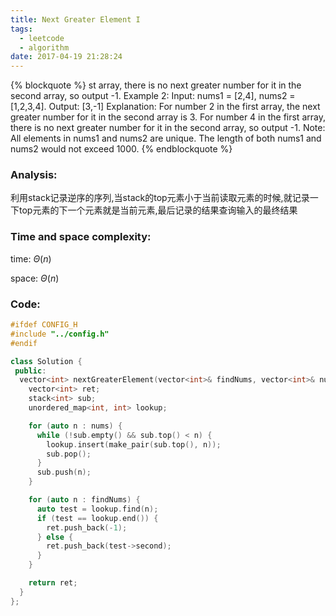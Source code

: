 ```yaml
---
title: Next Greater Element I
tags:
  - leetcode
  - algorithm
date: 2017-04-19 21:28:24
---
```

{% blockquote %}
st array, there is no next greater number for it in the second array, so output -1.
Example 2:
Input: nums1 = [2,4], nums2 = [1,2,3,4].
Output: [3,-1]
Explanation:
    For number 2 in the first array, the next greater number for it in the second array is 3.
    For number 4 in the first array, there is no next greater number for it in the second array, so output -1.
Note:
All elements in nums1 and nums2 are unique.
The length of both nums1 and nums2 would not exceed 1000.
{% endblockquote %}
<!-- more -->
### Analysis:
利用stack记录逆序的序列,当stack的top元素小于当前读取元素的时候,就记录一下top元素的下一个元素就是当前元素,最后记录的结果查询输入的最终结果
### Time and space complexity:
time: $\Theta (n)$
 
space: $\Theta (n)$
### Code:
```cpp
#ifdef CONFIG_H
#include "../config.h"
#endif

class Solution {
 public:
  vector<int> nextGreaterElement(vector<int>& findNums, vector<int>& nums) {
    vector<int> ret;
    stack<int> sub;
    unordered_map<int, int> lookup;

    for (auto n : nums) {
      while (!sub.empty() && sub.top() < n) {
        lookup.insert(make_pair(sub.top(), n));
        sub.pop();
      }
      sub.push(n);
    }

    for (auto n : findNums) {
      auto test = lookup.find(n);
      if (test == lookup.end()) {
        ret.push_back(-1);
      } else {
        ret.push_back(test->second);
      }
    }

    return ret;
  }
};
```
